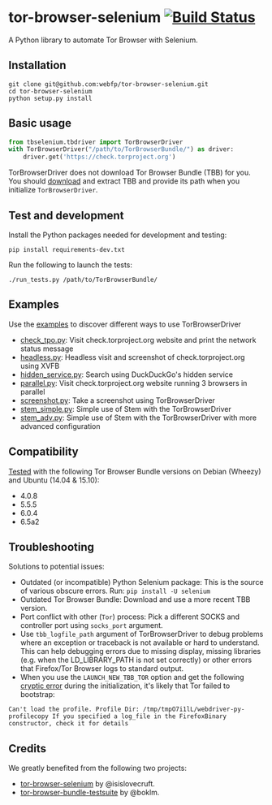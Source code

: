 # tor-browser-selenium [![Build Status](https://travis-ci.org/webfp/tor-browser-selenium.svg?branch=master)](https://travis-ci.org/webfp/tor-browser-selenium)

A Python library to automate Tor Browser with Selenium.

## Installation

```
git clone git@github.com:webfp/tor-browser-selenium.git
cd tor-browser-selenium
python setup.py install
```
## Basic usage
```python
from tbselenium.tbdriver import TorBrowserDriver
with TorBrowserDriver("/path/to/TorBrowserBundle/") as driver:
    driver.get('https://check.torproject.org')
```

TorBrowserDriver does not download Tor Browser Bundle (TBB) for you. You should [download](https://www.torproject.org/projects/torbrowser.html.en) and extract TBB and provide its path when you initialize `TorBrowserDriver`.

## Test and development
Install the Python packages needed for development and testing:

`pip install requirements-dev.txt`

Run the following to launch the tests:

`./run_tests.py /path/to/TorBrowserBundle/`


## Examples
Use the [examples](https://github.com/webfp/tor-browser-selenium/tree/master/examples) to discover different ways to use TorBrowserDriver
* [check_tpo.py](https://github.com/webfp/tor-browser-selenium/tree/master/examples/check_tpo.py): Visit check.torproject.org website and print the network status message
* [headless.py](https://github.com/webfp/tor-browser-selenium/tree/master/examples/headless.py): Headless visit and screenshot of check.torproject.org using XVFB
* [hidden_service.py](https://github.com/webfp/tor-browser-selenium/tree/master/examples/hidden_service.py): Search using DuckDuckGo's hidden service
* [parallel.py](https://github.com/webfp/tor-browser-selenium/tree/master/examples/parallel.py): Visit check.torproject.org website running 3 browsers in parallel
* [screenshot.py](https://github.com/webfp/tor-browser-selenium/tree/master/examples/screenshot.py): Take a screenshot using TorBrowserDriver
* [stem_simple.py](https://github.com/webfp/tor-browser-selenium/tree/master/examples/stem_simple.py): Simple use of Stem with the TorBrowserDriver
* [stem_adv.py](https://github.com/webfp/tor-browser-selenium/tree/master/examples/stem_adv.py): Simple use of Stem with the TorBrowserDriver with more advanced configuration


## Compatibility
[Tested](https://travis-ci.org/webfp/tor-browser-selenium) with the following Tor Browser Bundle versions on Debian (Wheezy) and Ubuntu (14.04 & 15.10):

* 4.0.8
* 5.5.5
* 6.0.4
* 6.5a2

## Troubleshooting

Solutions to potential issues:

* Outdated (or incompatible) Python Selenium package: This is the source of various obscure errors. Run: `pip install -U selenium`
* Outdated Tor Browser Bundle: Download and use a more recent TBB version.
* Port conflict with other (`Tor`) process: Pick a different SOCKS and controller port using `socks_port` argument.
* Use `tbb_logfile_path` argument of TorBrowserDriver to debug problems where an exception or traceback is not available or hard to understand. This can help debugging errors due to missing display, missing libraries (e.g. when the LD_LIBRARY_PATH is not set correctly) or other errors that Firefox/Tor Browser logs to standard output.
* When you use the `LAUNCH_NEW_TBB_TOR` option and get the following [cryptic error](https://github.com/webfp/tor-browser-selenium/issues/62) during the initialization, it's likely that Tor failed to bootstrap:

 ```
 Can't load the profile. Profile Dir: /tmp/tmpO7i1lL/webdriver-py-profilecopy If you specified a log_file in the FirefoxBinary constructor, check it for details
 ```

## Credits
We greatly benefited from the following two projects:
* [tor-browser-selenium](https://github.com/isislovecruft/tor-browser-selenium) by @isislovecruft.
* [tor-browser-bundle-testsuite](https://gitweb.torproject.org/boklm/tor-browser-bundle-testsuite.git/) by @boklm.

